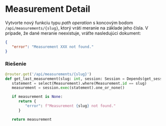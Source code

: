 # Measurement Detail

Vytvorte nový funkciu typu _path operation_ s koncovým bodom `/api/measurements/{slug}`, ktorý vráti meranie na
základe jeho čísla. V prípade, že dané meranie neexistuje, vráťte nasledujúci dokument:

```json
{
   "error": "Measurement XXX not found."
}
```

### Riešenie

```python
@router.get('/api/measurements/{slug}')
def get_last_measurement(slug: int, session: Session = Depends(get_session)):
   statement = select(Measurement).where(Measurement.id == slug)
   measurement = session.exec(statement).one_or_none()

   if measurement is None:
      return {
         "error": f"Measurement {slug} not found."
      }

   return measurement
```

